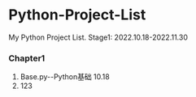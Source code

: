 # Python-Project-List
My Python Project List. Stage1: 2022.10.18-2022.11.30

### **Chapter1**
1. Base.py--Python基础 10.18
2. 123
